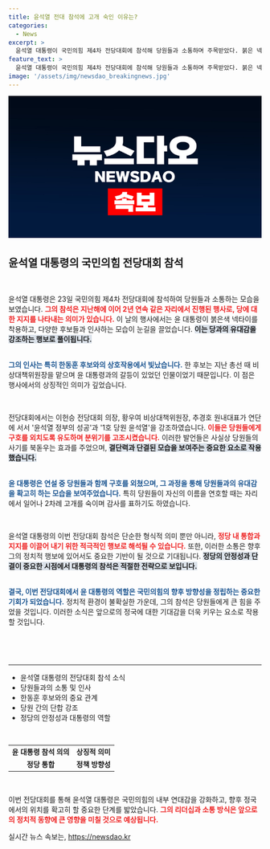 ```yaml
---
title: 윤석열 전대 참석에 고개 숙인 이유는?
categories:
  - News
excerpt: >
  윤석열 대통령이 국민의힘 제4차 전당대회에 참석해 당원들과 소통하며 주목받았다. 붉은 넥타이를 착용한 그는 한동훈 후보와의 인사로 갈등을 극복한 모습을 보였다. 2년 연속 대회에 자리한 그의 변신이 궁금하다!
feature_text: >
  윤석열 대통령이 국민의힘 제4차 전당대회에 참석해 당원들과 소통하며 주목받았다. 붉은 넥타이를 착용한 그는 한동훈 후보와의 인사로 갈등을 극복한 모습을 보였다. 2년 연속 대회에 자리한 그의 변신이 궁금하다!
image: '/assets/img/newsdao_breakingnews.jpg'
---
```


<p><img src="/assets/img/newsdao_breakingnews.jpg" alt="implanttips 속보" /></p>

<h2 data-ke-size="size26">윤석열 대통령의 국민의힘 전당대회 참석</h2>

<p data-ke-size="size16">&nbsp;</p>

<p>윤석열 대통령은 23일 국민의힘 제4차 전당대회에 참석하여 당원들과 소통하는 모습을 보였습니다. <b><span style="color: #ee2323;">그의 참석은 지난해에 이어 2년 연속 같은 자리에서 진행된 행사로, 당에 대한 지지를 나타내는 의미가 있습니다.</span></b> 이 날의 행사에서는 윤 대통령이 붉은색 넥타이를 착용하고, 다양한 후보들과 인사하는 모습이 눈길을 끌었습니다. <b><span style="background-color: #21538527;">이는 당과의 유대감을 강조하는 행보로 풀이됩니다.</span></b> </p>

<p><br><b><span style="color: #1a5490;">그의 인사는 특히 한동훈 후보와의 상호작용에서 빛났습니다.</span></b> 한 후보는 지난 총선 때 비상대책위원장을 맡으며 윤 대통령과의 갈등이 있었던 인물이었기 때문입니다. 이 점은 행사에서의 상징적인 의미가 깊었습니다.</p>

<p data-ke-size="size16">&nbsp;</p>

<p>전당대회에서는 이헌승 전당대회 의장, 황우여 비상대책위원장, 추경호 원내대표가 연단에 서서 '윤석열 정부의 성공'과 '1호 당원 윤석열'을 강조하였습니다. <b><span style="color: #ee2323;">이들은 당원들에게 구호를 외치도록 유도하며 분위기를 고조시켰습니다.</span></b> 이러한 발언들은 사실상 당원들의 사기를 북돋우는 효과를 주었으며, <b><span style="background-color: #21538527;">결단력과 단결된 모습을 보여주는 중요한 요소로 작용했습니다.</span></b></p>

<p><br><b><span style="color: #1a5490;">윤 대통령은 연설 중 당원들과 함께 구호를 외쳤으며, 그 과정을 통해 당원들과의 유대감을 확고히 하는 모습을 보여주었습니다.</span></b> 특히 당원들이 자신의 이름을 연호할 때는 자리에서 일어나 2차례 고개를 숙이며 감사를 표하기도 하였습니다. </p>

<p data-ke-size="size16">&nbsp;</p>

<p>윤석열 대통령의 이번 전당대회 참석은 단순한 형식적 의미 뿐만 아니라, <b><span style="color: #ee2323;">정당 내 통합과 지지를 이끌어 내기 위한 적극적인 행보로 해석될 수 있습니다.</span></b> 또한, 이러한 소통은 향후 그의 정치적 행보에 있어서도 중요한 기반이 될 것으로 기대됩니다. <b><span style="background-color: #21538527;">정당의 안정성과 단결이 중요한 시점에서 대통령의 참석은 적절한 전략으로 보입니다.</span></b></p>

<p><br><b><span style="color: #1a5490;">결국, 이번 전당대회에서 윤 대통령의 역할은 국민의힘의 향후 방향성을 정립하는 중요한 기회가 되었습니다.</span></b> 정치적 환경이 불확실한 가운데, 그의 참석은 당원들에게 큰 힘을 주었을 것입니다. 이러한 소식은 앞으로의 정국에 대한 기대감을 더욱 키우는 요소로 작용할 것입니다. </p>

<p data-ke-size="size16">&nbsp;</p>

<p><br>
<hr></p>

<ul>
    <li>윤석열 대통령의 전당대회 참석 소식</li>
    <li>당원들과의 소통 및 인사</li>
    <li>한동훈 후보와의 중요 관계</li>
    <li>당원 간의 단합 강조</li>
    <li>정당의 안정성과 대통령의 역할</li>
</ul>

<p data-ke-size="size16">&nbsp;</p>

<table style="width: 100%; border-collapse: collapse;">
    <tr>
        <td style="text-align: center; height: 17px;"><b>윤 대통령 참석 의의</b></td>
        <td style="text-align: center; height: 17px;"><b>상징적 의미</b></td>
    </tr>
    <tr>
        <td style="text-align: center; height: 17px;"><b>정당 통합</b></td>
        <td style="text-align: center; height: 17px;"><b>정책 방향성</b></td>
    </tr>
</table>

<p data-ke-size="size16">&nbsp;</p>

<p>이번 전당대회를 통해 윤석열 대통령은 국민의힘의 내부 연대감을 강화하고, 향후 정국에서의 위치를 확고히 할 중요한 단계를 밟았습니다. <b><span style="color: #ee2323;">그의 리더십과 소통 방식은 앞으로의 정치적 동향에 큰 영향을 미칠 것으로 예상됩니다.</span></b></p>
실시간 뉴스 속보는, <a href="https://newsdao.kr" rel="dofollow">https://newsdao.kr</a>



